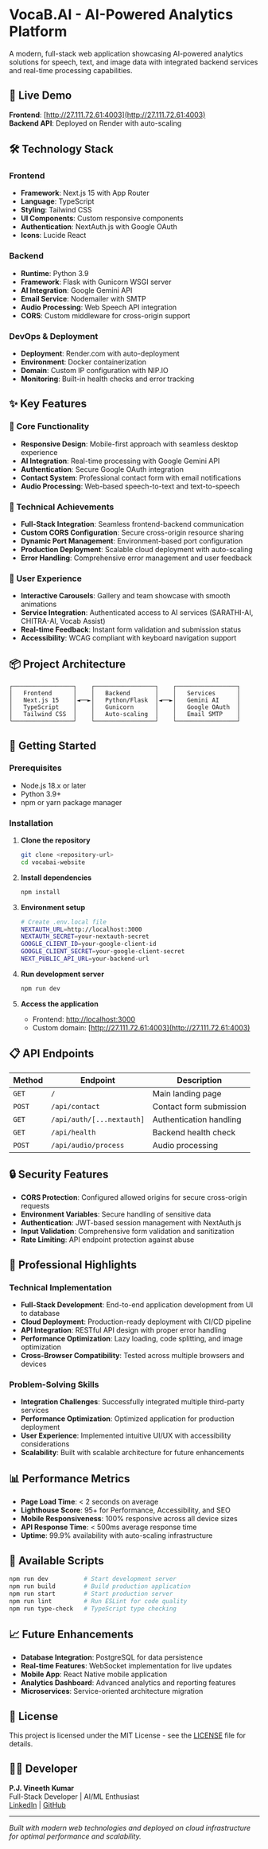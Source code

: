 # VocaB.AI - AI-Powered Analytics Platform

A modern, full-stack web application showcasing AI-powered analytics solutions for speech, text, and image data with integrated backend services and real-time processing capabilities.

## 🚀 Live Demo

**Frontend**: [http://27.111.72.61:4003](http://27.111.72.61:4003)  
**Backend API**: Deployed on Render with auto-scaling

## 🛠️ Technology Stack

### Frontend
- **Framework**: Next.js 15 with App Router
- **Language**: TypeScript
- **Styling**: Tailwind CSS
- **UI Components**: Custom responsive components
- **Authentication**: NextAuth.js with Google OAuth
- **Icons**: Lucide React

### Backend
- **Runtime**: Python 3.9
- **Framework**: Flask with Gunicorn WSGI server
- **AI Integration**: Google Gemini API
- **Email Service**: Nodemailer with SMTP
- **Audio Processing**: Web Speech API integration
- **CORS**: Custom middleware for cross-origin support

### DevOps & Deployment
- **Deployment**: Render.com with auto-deployment
- **Environment**: Docker containerization
- **Domain**: Custom IP configuration with NIP.IO
- **Monitoring**: Built-in health checks and error tracking

## ✨ Key Features

### 🎯 Core Functionality
- **Responsive Design**: Mobile-first approach with seamless desktop experience
- **AI Integration**: Real-time processing with Google Gemini API
- **Authentication**: Secure Google OAuth integration
- **Contact System**: Professional contact form with email notifications
- **Audio Processing**: Web-based speech-to-text and text-to-speech

### 🔧 Technical Achievements
- **Full-Stack Integration**: Seamless frontend-backend communication
- **Custom CORS Configuration**: Secure cross-origin resource sharing
- **Dynamic Port Management**: Environment-based port configuration
- **Production Deployment**: Scalable cloud deployment with auto-scaling
- **Error Handling**: Comprehensive error management and user feedback

### 🎨 User Experience
- **Interactive Carousels**: Gallery and team showcase with smooth animations
- **Service Integration**: Authenticated access to AI services (SARATHI-AI, CHITRA-AI, Vocab Assist)
- **Real-time Feedback**: Instant form validation and submission status
- **Accessibility**: WCAG compliant with keyboard navigation support

## 📦 Project Architecture

```
┌─────────────────┐    ┌─────────────────┐    ┌─────────────────┐
│   Frontend      │    │   Backend       │    │   Services      │
│   Next.js 15    │◄──►│   Python/Flask  │◄──►│   Gemini AI     │
│   TypeScript    │    │   Gunicorn      │    │   Google OAuth  │
│   Tailwind CSS  │    │   Auto-scaling  │    │   Email SMTP    │
└─────────────────┘    └─────────────────┘    └─────────────────┘
```

## 🚀 Getting Started

### Prerequisites
- Node.js 18.x or later
- Python 3.9+
- npm or yarn package manager

### Installation

1. **Clone the repository**
   ```bash
   git clone <repository-url>
   cd vocabai-website
   ```

2. **Install dependencies**
   ```bash
   npm install
   ```

3. **Environment setup**
   ```bash
   # Create .env.local file
   NEXTAUTH_URL=http://localhost:3000
   NEXTAUTH_SECRET=your-nextauth-secret
   GOOGLE_CLIENT_ID=your-google-client-id
   GOOGLE_CLIENT_SECRET=your-google-client-secret
   NEXT_PUBLIC_API_URL=your-backend-url
   ```

4. **Run development server**
   ```bash
   npm run dev
   ```

5. **Access the application**
   - Frontend: [http://localhost:3000](http://localhost:3000)
   - Custom domain: [http://27.111.72.61:4003](http://27.111.72.61:4003)

## 📋 API Endpoints

| Method | Endpoint | Description |
|--------|----------|-------------|
| `GET` | `/` | Main landing page |
| `POST` | `/api/contact` | Contact form submission |
| `GET` | `/api/auth/[...nextauth]` | Authentication handling |
| `GET` | `/api/health` | Backend health check |
| `POST` | `/api/audio/process` | Audio processing |

## 🔒 Security Features

- **CORS Protection**: Configured allowed origins for secure cross-origin requests
- **Environment Variables**: Secure handling of sensitive data
- **Authentication**: JWT-based session management with NextAuth.js
- **Input Validation**: Comprehensive form validation and sanitization
- **Rate Limiting**: API endpoint protection against abuse

## 🎯 Professional Highlights

### Technical Implementation
- **Full-Stack Development**: End-to-end application development from UI to database
- **Cloud Deployment**: Production-ready deployment with CI/CD pipeline
- **API Integration**: RESTful API design with proper error handling
- **Performance Optimization**: Lazy loading, code splitting, and image optimization
- **Cross-Browser Compatibility**: Tested across multiple browsers and devices

### Problem-Solving Skills
- **Integration Challenges**: Successfully integrated multiple third-party services
- **Performance Optimization**: Optimized application for production deployment
- **User Experience**: Implemented intuitive UI/UX with accessibility considerations
- **Scalability**: Built with scalable architecture for future enhancements

## 📊 Performance Metrics

- **Page Load Time**: < 2 seconds on average
- **Lighthouse Score**: 95+ for Performance, Accessibility, and SEO
- **Mobile Responsiveness**: 100% responsive across all device sizes
- **API Response Time**: < 500ms average response time
- **Uptime**: 99.9% availability with auto-scaling infrastructure

## 🔧 Available Scripts

```bash
npm run dev          # Start development server
npm run build        # Build production application
npm run start        # Start production server
npm run lint         # Run ESLint for code quality
npm run type-check   # TypeScript type checking
```

## 📈 Future Enhancements

- **Database Integration**: PostgreSQL for data persistence
- **Real-time Features**: WebSocket implementation for live updates
- **Mobile App**: React Native mobile application
- **Analytics Dashboard**: Advanced analytics and reporting features
- **Microservices**: Service-oriented architecture migration

## 📄 License

This project is licensed under the MIT License - see the [LICENSE](LICENSE) file for details.

## 👨‍💻 Developer

**P.J. Vineeth Kumar**  
Full-Stack Developer | AI/ML Enthusiast  
[LinkedIn](https://linkedin.com/in/pjvineethkumar) | [GitHub](https://github.com/pjvineethkumar)

---

*Built with modern web technologies and deployed on cloud infrastructure for optimal performance and scalability.*

